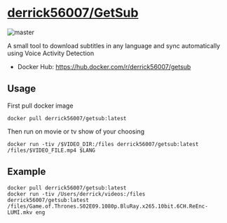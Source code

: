 # [derrick56007/GetSub](https://github.com/Derrick56007/getsub)

![master](https://github.com/Derrick56007/getsub/workflows/master/badge.svg)

A small tool to download subtitles in any language and sync automatically using Voice Activity Detection

- Docker Hub: https://hub.docker.com/r/derrick56007/getsub

## Usage 

First pull docker image
```
docker pull derrick56007/getsub:latest
```

Then run on movie or tv show of your choosing
```
docker run -tiv /$VIDEO_DIR:/files derrick56007/getsub:latest /files/$VIDEO_FILE.mp4 $LANG
```

## Example

```
docker pull derrick56007/getsub:latest
docker run -tiv /Users/derrick/videos:/files derrick56007/getsub:latest /files/Game.of.Thrones.S02E09.1080p.BluRay.x265.10bit.6CH.ReEnc-LUMI.mkv eng
```
